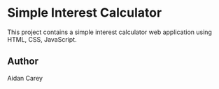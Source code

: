 # Simple Interest Calculator

This project contains a simple interest calculator web application using HTML, CSS, JavaScript.

## Author
Aidan Carey

